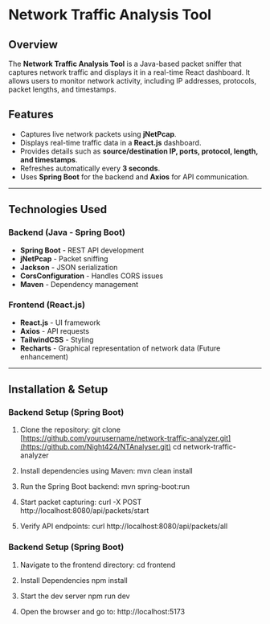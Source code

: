 # Network Traffic Analysis Tool

## Overview

The **Network Traffic Analysis Tool** is a Java-based packet sniffer that captures network traffic and displays it in a real-time React dashboard. It allows users to monitor network activity, including IP addresses, protocols, packet lengths, and timestamps.

## Features

- Captures live network packets using **jNetPcap**.
- Displays real-time traffic data in a **React.js** dashboard.
- Provides details such as **source/destination IP, ports, protocol, length, and timestamps**.
- Refreshes automatically every **3 seconds**.
- Uses **Spring Boot** for the backend and **Axios** for API communication.

---

## Technologies Used

### Backend (Java - Spring Boot)
- **Spring Boot** - REST API development
- **jNetPcap** - Packet sniffing
- **Jackson** - JSON serialization
- **CorsConfiguration** - Handles CORS issues
- **Maven** - Dependency management

### Frontend (React.js)
- **React.js** - UI framework
- **Axios** - API requests
- **TailwindCSS** - Styling
- **Recharts** - Graphical representation of network data (Future enhancement)

---

## Installation & Setup

### Backend Setup (Spring Boot)

1. Clone the repository:
   git clone [https://github.com/yourusername/network-traffic-analyzer.git](https://github.com/Night424/NTAnalyser.git)
   cd network-traffic-analyzer

2. Install dependencies using Maven:
   mvn clean install

3. Run the Spring Boot backend:
   mvn spring-boot:run
   
4. Start packet capturing:
   curl -X POST http://localhost:8080/api/packets/start

5. Verify API endpoints:
   curl http://localhost:8080/api/packets/all

### Backend Setup (Spring Boot)

1. Navigate to the frontend directory:
   cd frontend

2. Install Dependencies
   npm install

3. Start the dev server
   npm run dev

4. Open the browser and go to:
   http://localhost:5173
